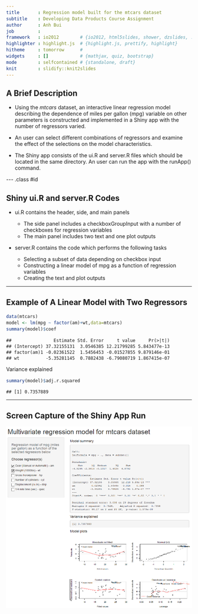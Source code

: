 ```yaml
---
title       : Regression model built for the mtcars dataset
subtitle    : Developing Data Products Course Assignment
author      : Anh Bui
job         : 
framework   : io2012        # {io2012, html5slides, shower, dzslides, ...}
highlighter : highlight.js  # {highlight.js, prettify, highlight}
hitheme     : tomorrow      # 
widgets     : []            # {mathjax, quiz, bootstrap}
mode        : selfcontained # {standalone, draft}
knit        : slidify::knit2slides
---
```



## A Brief Description

- Using the _mtcars_ dataset, an interactive linear regression model describing the dependence of miles per gallon (mpg) variable on other parameters is constructed and implemented in a Shiny app with the number of regressors varied. 

- An user can select different combinations of regressors and examine the effect of the selections on the model characteristics.

- The Shiny app consists of the ui.R and server.R files which should be located in the same directory. An user can run the app with the runApp() command.

--- .class #id 

## Shiny ui.R and server.R Codes

- ui.R contains the header, side, and main panels
    * The side panel includes a checkboxGroupInput with a number of checkboxes for regression variables
    * The main panel includes two text and one plot outputs

- server.R contains the code which performs the following tasks
    * Selecting a subset of data depending on checkbox input
    * Constructing a linear model of mpg as a function of regression variables
    * Creating the text and plot outputs

---  

## Example of A Linear Model with Two Regressors



```r
data(mtcars)
model <- lm(mpg ~ factor(am)+wt,data=mtcars)
summary(model)$coef
```

```
##                Estimate Std. Error     t value     Pr(>|t|)
## (Intercept) 37.32155131  3.0546385 12.21799285 5.843477e-13
## factor(am)1 -0.02361522  1.5456453 -0.01527855 9.879146e-01
## wt          -5.35281145  0.7882438 -6.79080719 1.867415e-07
```

Variance explained


```r
summary(model)$adj.r.squared
```

```
## [1] 0.7357889
```

--- 

## Screen Capture of the Shiny App Run

![](figure/capture.png)




